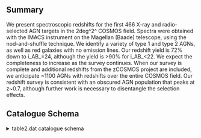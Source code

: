 ## Summary

We present spectroscopic redshifts for the first 466 X-ray and radio-selected AGN targets in the 2deg^2^ COSMOS field. Spectra were obtained with the IMACS instrument on the Magellan (Baade) telescope, using the nod-and-shuffle technique. We identify a variety of type 1 and type 2 AGNs, as well as red galaxies with no emission lines. Our redshift yield is 72% down to i_AB_=24, although the yield is >90% for i_AB_<22. We expect the completeness to increase as the survey continues. When our survey is complete and additional redshifts from the zCOSMOS project are included, we anticipate ~1100 AGNs with redshifts over the entire COSMOS field. Our redshift survey is consistent with an obscured AGN population that peaks at z~0.7, although further work is necessary to disentangle the selection effects.

## Catalogue Schema

<details>
<summary>table2.dat catalogue schema</summary>

| Bytes   | Format   | Units    | Label     | Explanations                                   |
|:--------|:---------|:---------|:----------|:-----------------------------------------------|
| 1- 6    | A6       | ---      | ---       | [COSMOS]                                       |
| 8- 26   | A19      | ---      | [TIM2007] | Object name (JHHMMSS.ss+DDMMSS.s),             |
| 28- 38  | F11.7    | deg      | RAdeg     | Right Ascension in decimal degrees (J2000)     |
| 40- 48  | F9.7     | deg      | DEdeg     | Declination in decimal degrees (J2000)         |
| 50- 54  | F5.2     | ---      | imag      | HST/ACS i band AB magnitude                    |
| 56- 61  | F6.2     | ---      | S/N       | Signal-to-noise                                |
| 63- 67  | I5       | ---      | Texp      | Exposure time                                  |
| 69- 73  | A5       | ---      | Type      | Source classification (1)                      |
| 75- 82  | F8.5     | ---      | z         | ?=-1.00000 Redshift                            |
| 84      | A1       | ---      | n_z       | [c] Manually assigned z (2)                    |
| 86- 93  | F8.5     | ---      | e_z       | ?=-1.00000 The 1{sigma} error in z             |
| 95      | A1       | ---      | n_e_z     | [b] Manually assigned e_z (3)                  |
| 97      | A1       | ---      | zconf     | Confidence note on z (4)                       |
| 1       | =        | Type     | 1         | AGN                                            |
| 2       | =        | Type     | 2         | AGN                                            |
| 2       | AGN      | and      | red       | galaxy hybrid                                  |
| 2       | Type     | 1        | AGN       | had their  redshifts                           |
| 1       | =        | redshift | is        | considered unambiguous                         |
| 2       | =        | only     | one       | line fit or the redshift comes strictly from a |

**Note**: Source type as follows:
     q1 = Type 1 AGN
     q2 = Type 2 AGN
      e = red galaxy
    q2e = Type 2 AGN and red galaxy hybrid
  mstar = M-type stars
      ? = questionable classification
     q? = blue continua but no obvious emission lines
     e? = red  continua and no emission or absorption lines
Note (2): 'c' indicates that these zconf=2 Type 1 AGN had their  redshifts
     manually adjusted to be more consistent with  their u*(CFHT)-B(Subaru)
     and V(Subaru)-r(Subaru) colors.
Note (3): 'b' indicates objects with a manually assigned redshift error
     derived from the 5-pixel spectral resolution.
Note (4): Note on zconf as follows:
      1 = redshift is considered unambiguous 
      2 = only one line fit or the redshift comes strictly from a 
          well-fit continuum shape over the entire spectral range 
      ? = signal-to-noise of the object spectrum was too low for 
          a redshift to be determined

</details>
